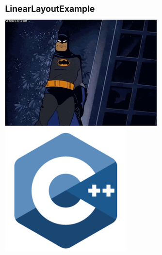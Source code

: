 # LinearLayoutExample
<p><img align="center" alt="GIF" src="https://github.com/veelected/LinearLayoutExample/blob/master/giphy.gif?raw=true" width="500" height="350" /></p>
<img width="400" height="400" src="https://raw.githubusercontent.com/github/explore/80688e429a7d4ef2fca1e82350fe8e3517d3494d/topics/cpp/cpp.png">

